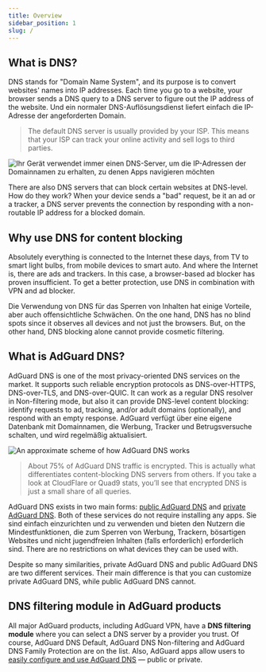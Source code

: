 ```yaml
---
title: Overview
sidebar_position: 1
slug: /
---
```


## What is DNS?

DNS stands for "Domain Name System", and its purpose is to convert websites' names into IP addresses. Each time you go to a website, your browser sends a DNS query to a DNS server to figure out the IP address of the website. Und ein normaler DNS-Auflösungsdienst liefert einfach die IP-Adresse der angeforderten Domain.

> The default DNS server is usually provided by your ISP. This means that your ISP can track your online activity and sell logs to third parties.

![Ihr Gerät verwendet immer einen DNS-Server, um die IP-Adressen der Domainnamen zu erhalten, zu denen Apps navigieren möchten](https://cdn.adtidy.org/content/blog/articles/dns-cbs/scr1.png)

There are also DNS servers that can block certain websites at DNS-level. How do they work? When your device sends a "bad" request, be it an ad or a tracker, a DNS server prevents the connection by responding with a non-routable IP address for a blocked domain.

## Why use DNS for content blocking

Absolutely everything is connected to the Internet these days, from TV to smart light bulbs, from mobile devices to smart auto. And where the Internet is, there are ads and trackers. In this case, a browser-based ad blocker has proven insufficient. To get a better protection, use DNS in combination with VPN and ad blocker.

Die Verwendung von DNS für das Sperren von Inhalten hat einige Vorteile, aber auch offensichtliche Schwächen. On the one hand, DNS has no blind spots since it observes all devices and not just the browsers. But, on the other hand, DNS blocking alone cannot provide cosmetic filtering.

## What is AdGuard DNS?

AdGuard DNS is one of the most privacy-oriented DNS services on the market. It supports such reliable encryption protocols as DNS-over-HTTPS, DNS-over-TLS, and DNS-over-QUIC. It can work as a regular DNS resolver in Non-filtering mode, but also it can provide DNS-level content blocking: identify requests to ad, tracking, and/or adult domains (optionally), and respond with an empty response. AdGuard verfügt über eine eigene Datenbank mit Domainnamen, die Werbung, Tracker und Betrugsversuche schalten, und wird regelmäßig aktualisiert.

![An approximate scheme of how AdGuard DNS works](https://cdn.adtidy.org/public/Adguard/Blog/scr2.png)

> About 75% of AdGuard DNS traffic is encrypted. This is actually what differentiates content-blocking DNS servers from others. If you take a look at CloudFlare or Quad9 stats, you’ll see that encrypted DNS is just a small share of all queries.

AdGuard DNS exists in two main forms: [public AdGuard DNS](public-dns/overview.md) and [private AdGuard DNS](private-dns/overview.md). Both of these services do not require installing any apps. Sie sind einfach einzurichten und zu verwenden und bieten den Nutzern die Mindestfunktionen, die zum Sperren von Werbung, Trackern, bösartigen Websites und nicht jugendfreien Inhalten (falls erforderlich) erforderlich sind. There are no restrictions on what devices they can be used with.

Despite so many similarities, private AdGuard DNS and public AdGuard DNS are two different services. Their main difference is that you can customize private AdGuard DNS, while public AdGuard DNS cannot.

## DNS filtering module in AdGuard products

All major AdGuard products, including AdGuard VPN, have a **DNS filtering module** where you can select a DNS server by a provider you trust. Of course, AdGuard DNS Default, AdGuard DNS Non-filtering and AdGuard DNS Family Protection are on the list. Also, AdGuard apps allow users to [easily configure and use AdGuard DNS](https://adguard-dns.io/public-dns.html) — public or private.
